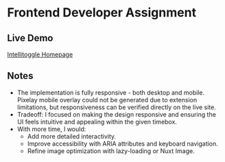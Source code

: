 # Frontend Developer Assignment

## Live Demo
[Intellitoggle Homepage](https://intellitoggle-homepage.vercel.app/)

## Notes
- The implementation is fully responsive - both desktop and mobile. Pixelay mobile overlay could not be generated due to extension limitations, but responsiveness can be verified directly on the live site.  
- Tradeoff: I focused on making the design responsive and ensuring the UI feels intuitive and appealing within the given timebox.
- With more time, I would:  
  - Add more detailed interactivity.
  - Improve accessibility with ARIA attributes and keyboard navigation.  
  - Refine image optimization with lazy-loading or Nuxt Image.  